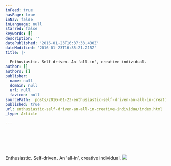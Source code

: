 ```yaml
---
inFeed: true
hasPage: true
inNav: false
inLanguage: null
starred: false
keywords: []
description: ''
datePublished: '2016-01-23T16:37:33.430Z'
dateModified: '2016-01-23T16:35:21.215Z'
title: |-
  ​
  Enthusiastic. Self-driven. An 'all-in', creative individual.
author: []
authors: []
publisher:
  name: null
  domain: null
  url: null
  favicon: null
sourcePath: _posts/2016-01-23-enthusiastic-self-driven-an-all-in-creative-individua.md
published: true
url: enthusiastic-self-driven-an-all-in-creative-individua/index.html
_type: Article

---
```

# ​
Enthusiastic. Self-driven. An 'all-in', creative individual.
![](https://the-grid-user-content.s3-us-west-2.amazonaws.com/1c9a81f1-26c1-40dc-8020-9057dc5d5399.jpg)